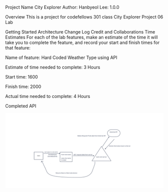 Project Name City Explorer
Author: Hanbyeol Lee: 1.0.0

Overview
This is a project for codefellows 301 class City Explorer Project
06 Lab

Getting Started
Architecture
Change Log
Credit and Collaborations
Time Estimates For each of the lab features, make an estimate of the time it will take you to complete the feature, and record your start and finish times for that feature:

Name of feature: Hard Coded Weather Type using API

Estimate of time needed to complete: 3 Hours

Start time: 1600

Finish time: 2000

Actual time needed to complete: 4 Hours

Completed API

![Optional Text](6.png)
